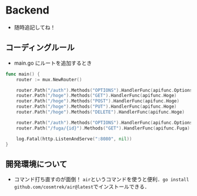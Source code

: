 # Backend

- 随時追記してね！

## コーディングルール

- main.go にルートを追加するとき

```main.go
func main() {
	router := mux.NewRouter()

	router.Path("/auth").Methods("OPTIONS").HandlerFunc(apifunc.OptionsHandler("GET","POST","PUT","DELETE"))
	router.Path("/hoge").Methods("GET").HandlerFunc(apifunc.Hoge)
	router.Path("/hoge").Methods("POST").HandlerFunc(apifunc.Hoge)
	router.Path("/hoge").Methods("PUT").HandlerFunc(apifunc.Hoge)
	router.Path("/hoge").Methods("DELETE").HandlerFunc(apifunc.Hoge)

	router.Path("/auth").Methods("OPTIONS").HandlerFunc(apifunc.OptionsHandler("GET"))
	router.Path("/fuga/{id}").Methods("GET").HandlerFunc(apifunc.Fuga)

	log.Fatal(http.ListenAndServe(":8080", nil))
}
```

## 開発環境について

- コマンド打ち直すのが面倒！
  `air`というコマンドを使うと便利．`go install github.com/cosmtrek/air@latest`でインストールできる．
